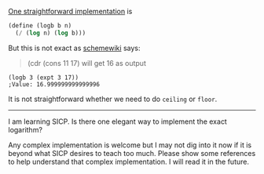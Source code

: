 [One straightforward implementation][1] is
```scheme
(define (logb b n)
  (/ (log n) (log b)))
```

But this is not exact as [schemewiki][2] says:
> (cdr (cons 11 17) will get 16 as output
```
(logb 3 (expt 3 17))
;Value: 16.999999999999996
```

It is not straightforward whether we need to do `ceiling` or `floor`.

---

I am learning SICP. Is there one elegant way to implement the exact logarithm? 

Any complex implementation is welcome but I may not dig into it now if it is beyond what SICP desires to teach too much. Please show some references to help understand that  complex implementation. I will read it in the future.

  [1]: https://stackoverflow.com/a/47879957/21294350
  [2]: http://community.schemewiki.org/?sicp-ex-2.5